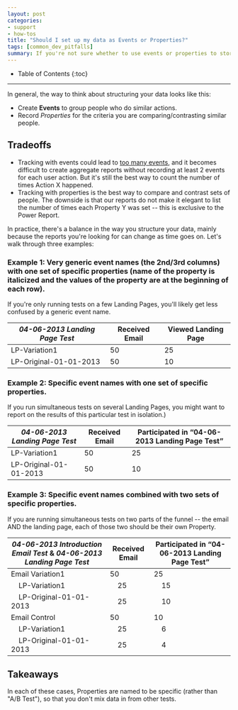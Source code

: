 ```yaml
---
layout: post
categories:
- support
- how-tos
title: "Should I set up my data as Events or Properties?"
tags: [common_dev_pitfalls]
summary: If you're not sure whether to use events or properties to store your data, consider this rule.
---
```

* Table of Contents
{:toc}
* * *

In general, the way to think about structuring your data looks like this:

* Create **Events** to group people who do similar actions.
* Record *Properties* for the criteria you are comparing/contrasting similar people.

## Tradeoffs

* Tracking with events could lead to [too many events][too-many], and it becomes difficult to create aggregate reports without recording at least 2 events for each user action. But it's still the best way to count the number of times Action X happened.
* Tracking with properties is the best way to compare and contrast sets of people. The downside is that our reports do not make it elegant to list the number of times each Property Y was set -- this is exclusive to the Power Report.

In practice, there's a balance in the way you structure your data, mainly because the reports you're looking for can change as time goes on. Let's walk through three examples:


### Example 1: Very generic event names (the 2nd/3rd columns) with one set of specific properties (name of the property is italicized and the values of the property are at the beginning of each row).

If you're only running tests on a few Landing Pages, you'll likely get less confused by a generic event name.


*04-06-2013 Landing Page Test* | **Received Email** | **Viewed Landing Page**
-- | -- | --
LP-Variation1 | 50 | 25
LP-Original-01-01-2013 | 50 | 10


### Example 2: Specific event names with one set of specific properties.

If you run simultaneous tests on several Landing Pages, you might want to report on the results of this particular test in isolation.)

*04-06-2013 Landing Page Test* | **Received Email** | **Participated in “04-06-2013 Landing Page Test”**
-- | -- | --
LP-Variation1 | 50 | 25
LP-Original-01-01-2013 | 50 | 10


### Example 3: Specific event names combined with two sets of specific properties.

If you are running simultaneous tests on two parts of the funnel -- the email AND the landing page, each of those two should be their own Property.

*04-06-2013 Introduction Email Test* & *04-06-2013 Landing Page Test* | **Received Email** | **Participated in “04-06-2013 Landing Page Test”**
-- | -- | --
Email Variation1 | 50 | 25
&nbsp; &nbsp; LP-Variation1 | &nbsp; &nbsp; 25 | &nbsp; &nbsp; 15
&nbsp; &nbsp; LP-Original-01-01-2013 | &nbsp; &nbsp; 25 | &nbsp; &nbsp; 10
Email Control | 50 | 10
&nbsp; &nbsp; LP-Variation1 | &nbsp; &nbsp; 25 | &nbsp; &nbsp; 6
&nbsp; &nbsp; LP-Original-01-01-2013 | &nbsp; &nbsp; 25 | &nbsp; &nbsp; 4

## Takeaways

In each of these cases, Properties are named to be specific (rather than "A/B Test"), so that you don't mix data in from other tests.

[too-many]: /troubleshooting/too-many-event-names
